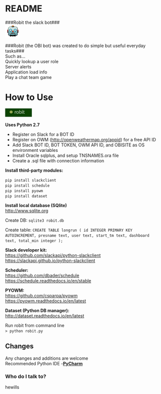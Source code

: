 # README #

###Robit the slack bot###   
![Robit](robit.gif)
   
###Robit (the OBI bot) was created to do simple but useful everyday tasks###   
Such as...   
Quickly lookup a user role   
Server alerts   
Application load info   
Play a chat team game   
   

# How to Use #
![robit](robit.png)
   
**Uses Python 2.7**  

* Register on Slack for a BOT ID  
* Register on OWM (http://openweathermap.org/appid) for a free API ID  
* Add Slack BOT ID, BOT TOKEN, OWM API ID, and OBISITE as OS environment variables
* Install Oracle sqlplus, and setup TNSNAMES.ora file
* Create a .sql file with connection information

**Install third-party modules:**  
 
 `pip install slackclient`  
 `pip install schedule`  
 `pip install pyowm`   
 `pip install dataset`
 
**Install local database (SQlite)**  
http://www.sqlite.org

Create DB: `sqlite3 robit.db`  

Create table: `CREATE TABLE longrun ( id INTEGER PRIMARY KEY AUTOINCREMENT, presname text, user text, start_tm text, dashboard text, total_min integer );`  

**Slack developer kit:**  
https://github.com/slackapi/python-slackclient  
https://slackapi.github.io/python-slackclient

**Scheduler:**  
https://github.com/dbader/schedule  
https://schedule.readthedocs.io/en/stable

**PYOWM:**  
https://github.com/csparpa/pyowm  
https://pyowm.readthedocs.io/en/latest

**Dataset (Python DB manager):**  
http://dataset.readthedocs.io/en/latest


Run robit from command line  
`> python robit.py`

## Changes ##
Any changes and additions are welcome  
Recommended Python IDE -[**PyCharm**](https://www.jetbrains.com/pycharm/)

### Who do I talk to? ###

hewills